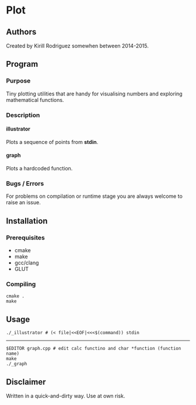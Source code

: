 # Plot

## Authors

Created by Kirill Rodriguez somewhen between 2014-2015.

## Program

### Purpose

Tiny plotting utilities that are handy for visualising numbers and exploring mathematical functions.

### Description

#### illustrator

Plots a sequence of points from **stdin**.

#### graph

Plots a hardcoded function.

### Bugs / Errors

For problems on compilation or runtime stage you are always welcome to raise an issue.

## Installation

### Prerequisites

* cmake
* make
* gcc/clang
* GLUT

### Compiling

	cmake .
	make

## Usage

	./_illustrator # (< file|<<EOF|<<<$(command)) stdin
	
----
	
	$EDITOR graph.cpp # edit calc functino and char *function (function name)
	make
	./_graph

## Disclaimer

Written in a quick-and-dirty way. Use at own risk.